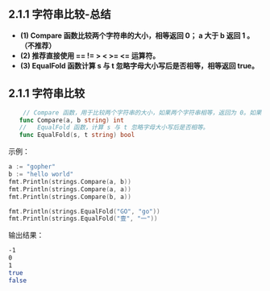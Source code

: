 ## 2.1.1 字符串比较-总结

- **(1) Compare 函数比较两个字符串的大小，相等返回 0； a 大于 b 返回 1 。（不推荐）**
- **(2) 推荐直接使用 == != > < >= <= 运算符。**
- **(3) EqualFold 函数计算 s 与 t 忽略字母大小写后是否相等，相等返回 true。**

## 2.1.1 字符串比较

```go
    // Compare 函数，用于比较两个字符串的大小，如果两个字符串相等，返回为 0。如果 a 小于 b ，返回 -1 ，反之返回 1 。不推荐使用这个函数，直接使用 == != > < >= <= 等一系列运算符更加直观。
   func Compare(a, b string) int 
   //   EqualFold 函数，计算 s 与 t 忽略字母大小写后是否相等。
   func EqualFold(s, t string) bool
```

示例：

```go
a := "gopher"
b := "hello world"
fmt.Println(strings.Compare(a, b))
fmt.Println(strings.Compare(a, a))
fmt.Println(strings.Compare(b, a))

fmt.Println(strings.EqualFold("GO", "go"))
fmt.Println(strings.EqualFold("壹", "一"))
```

输出结果：

```bash
-1
0
1
true
false
```
